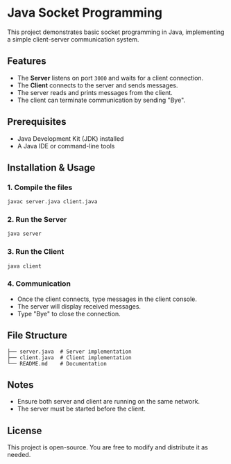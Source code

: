 # Java Socket Programming

This project demonstrates basic socket programming in Java, implementing a simple client-server communication system.

## Features
- The **Server** listens on port `3000` and waits for a client connection.
- The **Client** connects to the server and sends messages.
- The server reads and prints messages from the client.
- The client can terminate communication by sending "Bye".

## Prerequisites
- Java Development Kit (JDK) installed
- A Java IDE or command-line tools

## Installation & Usage

### 1. Compile the files
```sh
javac server.java client.java
```

### 2. Run the Server
```sh
java server
```

### 3. Run the Client
```sh
java client
```

### 4. Communication
- Once the client connects, type messages in the client console.
- The server will display received messages.
- Type "Bye" to close the connection.

## File Structure
```
├── server.java  # Server implementation
├── client.java  # Client implementation
└── README.md    # Documentation
```

## Notes
- Ensure both server and client are running on the same network.
- The server must be started before the client.

## License
This project is open-source. You are free to modify and distribute it as needed.

